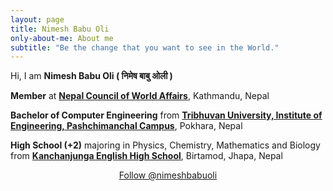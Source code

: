 ```yaml
---
layout: page
title: Nimesh Babu Oli
only-about-me: About me
subtitle: "Be the change that you want to see in the World."
---
```


<div id="aboutme-section">

<p class="about-text">
<span class="fa fa-briefcase about-icon"></span>
  Hi, I am <strong>Nimesh Babu Oli ( निमेष बाबु ओली )</strong>
</p>

<p class="about-text">
<span class="fas fa-users about-icon"></span>
<strong>Member</strong> at <strong><a target="_blank" href="https://ncwa.org.np/">Nepal Council of World Affairs</a></strong>, Kathmandu, Nepal
</p>

<p class="about-text">
<span class="fa fa-graduation-cap about-icon"></span>
<strong>Bachelor of Computer Engineering</strong> from <strong><a target="_blank" href="https://www.ioepas.edu.np/">Tribhuvan University, Institute of Engineering, Pashchimanchal Campus</a></strong>, Pokhara, Nepal
</p>

<p class="about-text">
<span class="fa fa-graduation-cap about-icon"></span>
<strong>High School (+2)</strong> majoring in Physics, Chemistry, Mathematics and Biology from <strong><a target="_blank" href="https://www.kanchanjungaschool.edu.np/website">Kanchanjunga English High School</a></strong>, Birtamod, Jhapa, Nepal
</p>

<!-- <p class="about-text">
<span class="fa fa-code about-icon"></span>
I am a software developer and a seasoned ethical hacker who loves to participate in various local & global hackathons. Also, I have been organizing and mentoring a few of them.
</p>

<p class="about-text">
<span class="fa fa-book about-icon"></span>
I enjoy reading <a target="_blank" href="https://www.anudit.in/books/">books</a>. In 2018, with an average of 1 book per week, I completed a Reading Challenge for reading 51 books. A list of those amazing books can be found <a target="_blank" href="https://www.goodreads.com/user/year_in_books/2018/82771249">here</a>. Make sure to add some of them in your future reading list.
</p>

<p class="about-text">
<span class="fa fa-heart about-icon"></span>
Also, I am very fond of video games, I love to create digital art and play around with my Photoshop skills, apart from these I love listening to music and occasional cooking. I am eager to meet and connect with new people at hackathons, developers’ conferences, dev-fests, and gaming meet-ups.
</p>

<p class="about-text">
<span class="fa fa-envelope about-icon"></span>
Let’s connect if you want to collab something awesome in the world of open-source tech. Follow the social media links given below or drop an e-mail <a target="_blank" href="mailto:contact@anudit.in">here</a>.
</p> -->


<center>
	<a href="https://twitter.com/nimeshbabuoli" class="twitter-follow-button" data-size="large" data-show-count="false">Follow @nimeshbabuoli</a>
	<script async src="//platform.twitter.com/widgets.js" charset="utf-8"></script>
</center>
<br>

<!-- Oh, and one more thing, if you are wondering about the meaning of my name, well...
<br><br>
<center><img src="/assets/img/anudit-meaning.png"></center>
<br>
<center><h3>Yes! It literally means translated, interesting, right? </h3><center> -->